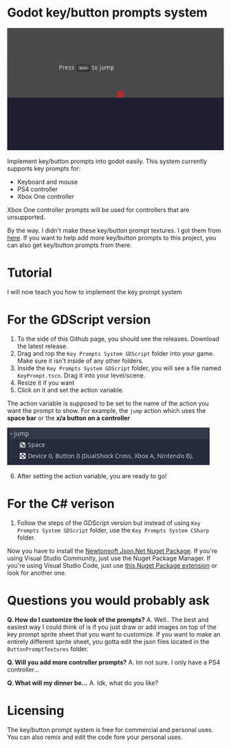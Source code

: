 # Godot key/button prompts system

![keyprompt-showcase](media/keyprompt-showcase.gif)

Implement key/button prompts into godot easily.
This system currently supports key prompts for:

- Keyboard and mouse
- PS4 controller
- Xbox One controller

Xbox One controller prompts will be used for controllers that are unsupported.

By the way. I didn't make these key/button prompt textures. I got them from [here](https://thoseawesomeguys.com/prompts/). If you want to help add more key/button prompts to this project, you can also get key/button prompts from there.

# Tutorial
I will now teach you how to implement the key prompt system

# For the GDScript version
1. To the side of this Github page, you should see the releases. Download the latest release.
2. Drag and rop the `Key Prompts System GDScript` folder into your game. Make sure it isn't inside of any other folders. 
3. Inside the `Key Prompts System GDScript` folder, you will see a file named `KeyPrompt.tscn`. Drag it into your level/scene.
4. Resize it if you want
5. Click on it and set the action variable.

The action variable is supposed to be set to the name of the action you want the prompt to show. For example, the `jump` action which uses the **space bar** or the **x/a button on a controller**

![action-example](media/action-example.png)

6. After setting the action variable, you are ready to go!

# For the C# verison
1. Follow the steps of the GDScript version but instead of using `Key Prompts System GDScript` folder, use the `Key Prompts System CSharp` folder.

Now you have to install the [Newtonsoft Json.Net Nuget Package](https://www.newtonsoft.com/json).
If you're using Visual Studio Community, just use the Nuget Package Manager.
If you're using Visual Studio Code, just use [this Nuget Package extension](https://marketplace.visualstudio.com/items?itemName=jmrog.vscode-nuget-package-manager) or look for another one.

# Questions you would probably ask

**Q. How do I customize the look of the prompts?**
A. Well.. The best and easiest way I could think of is if you just draw or add images on top of the key prompt sprite sheet that you want to customize. If you want to make an entirely different sprite sheet, you gotta edit the json files located in the `ButtonPromptTextures` folder.

**Q. Will you add more controller prompts?**
A. Im not sure. I only have a PS4 controller...

**Q. What will my dinner be...**
A. Idk, what do you like?

# Licensing
The key/button prompt system is free for commercial and personal uses. You can also remix and edit the code fore your personal uses.